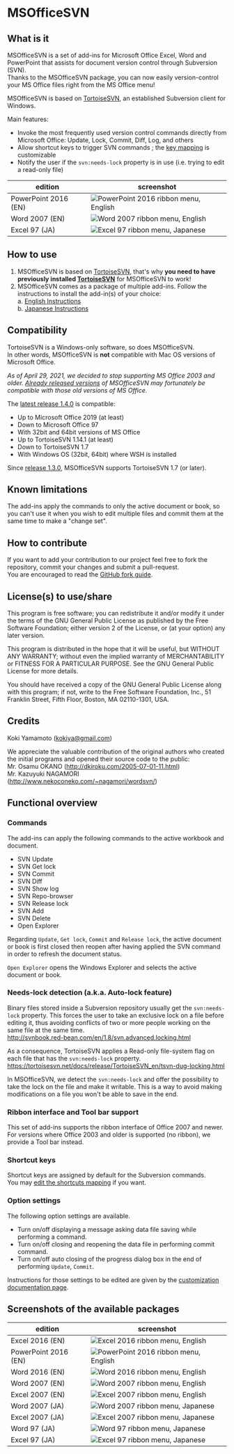 # MSOfficeSVN


## What is it

MSOfficeSVN is a set of add-ins for Microsoft Office Excel, Word and PowerPoint that assists for document version control through Subversion (SVN).\
Thanks to the MSOfficeSVN package, you can now easily version-control your MS Office files right from the MS Office menu!

MSOfficeSVN is based on [TortoiseSVN](https://tortoisesvn.net/), an established Subversion client for Windows.

Main features:
* Invoke the most frequently used version control commands directly from Microsoft Office: Update, Lock, Commit, Diff, Log, and others
* Allow shortcut keys to trigger SVN commands ; the [key mapping](#shortcut-keys) is customizable
* Notify the user if the `svn:needs-lock` property is in use (i.e. trying to edit a read-only file)

edition | screenshot
--- | ---
PowerPoint 2016 (EN) | ![PowerPoint 2016 ribbon menu, English](https://github.com/msofficesvn/msofficesvn/raw/master/doc/en/msofficesvn_powerpoint2016.png)
Word 2007 (EN) | ![Word 2007 ribbon menu, English](https://github.com/msofficesvn/msofficesvn/raw/master/doc/en/wd2007menu.jpg)
Excel 97 (JA) | ![Excel 97 ribbon menu, Japanese](https://github.com/msofficesvn/msofficesvn/raw/master/doc/ja/xl97menu.jpg)


## How to use

1. MSOfficeSVN is based on [TortoiseSVN](https://tortoisesvn.net/), that's why **you need to have previously installed [TortoiseSVN](https://tortoisesvn.net/)** for MSOfficeSVN to work!
2. MSOfficeSVN comes as a package of multiple add-ins. Follow the instructions to install the add-in(s) of your choice:  
  a. [English Instructions](https://github.com/msofficesvn/msofficesvn/Install.md)  
  b. [Japanese Instructions](https://github.com/msofficesvn/msofficesvn/Install_ja.md)


## Compatibility

TortoiseSVN is a Windows-only software, so does MSOfficeSVN.\
In other words, MSOfficeSVN is **not** compatible with Mac OS versions of Microsoft Office.

_As of April 29, 2021, we decided to stop supporting MS Office 2003 and older. [Already released versions](https://github.com/msofficesvn/msofficesvn/releases/) of MSOfficeSVN may fortunately be compatible with those old versions of MS Office._

The [latest release 1.4.0](https://github.com/msofficesvn/msofficesvn/releases/tag/rel-1.4.0) is compatible:
* Up to Microsoft Office 2019 (at least)
* Down to Microsoft Office 97
* With 32bit and 64bit versions of MS Office
* Up to TortoiseSVN 1.14.1 (at least)
* Down to TortoiseSVN 1.7
* With Windows OS (32bit, 64bit) where WSH is installed

Since [release 1.3.0](https://github.com/msofficesvn/msofficesvn/releases/tag/rel-1.3.0), MSOfficeSVN supports TortoiseSVN 1.7 (or later).


## Known limitations

The add-ins apply the commands to only the active document or book, so you can't use it when you wish to edit multiple files and commit them at the same time to make a "change set".


## How to contribute

If you want to add your contribution to our project feel free to fork the repository, commit your changes and submit a pull-request.\
You are encouraged to read the [GitHub fork guide](https://guides.github.com/activities/forking/).


## License(s) to use/share

This program is free software; you can redistribute it and/or modify it under the terms of the GNU General Public License as published by the Free Software Foundation; either version 2 of the License, or (at your option) any later version.

This program is distributed in the hope that it will be useful, but WITHOUT ANY WARRANTY; without even the implied warranty of MERCHANTABILITY or FITNESS FOR A PARTICULAR PURPOSE. See the GNU General Public License for more details.

You should have received a copy of the GNU General Public License along with this program; if not, write to the Free Software Foundation, Inc., 51 Franklin Street, Fifth Floor, Boston, MA 02110-1301, USA.


## Credits

Koki Yamamoto (kokiya@gmail.com)

We appreciate the valuable contribution of the original authors who created the initial programs and opened their source code to the public:\
Mr. Osamu OKANO (http://dkiroku.com/2005-07-01-11.html) \
Mr. Kazuyuki NAGAMORI (http://www.nekoconeko.com/~nagamori/wordsvn/)


## Functional overview

### Commands

The add-ins can apply the following commands to the active workbook and document.

* SVN Update
* SVN Get lock
* SVN Commit
* SVN Diff
* SVN Show log
* SVN Repo-browser
* SVN Release lock
* SVN Add
* SVN Delete
* Open Explorer

Regarding `Update`, `Get lock`, `Commit` and `Release lock`, the active document or book is first closed then reopen after having applied the SVN command in order to refresh the document status.

`Open Explorer` opens the Windows Explorer and selects the active document or book.


### Needs-lock detection (a.k.a. Auto-lock feature)

Binary files stored inside a Subversion repository usually get the `svn:needs-lock` property. This forces the user to take an exclusive lock on a file before editing it, thus avoiding conflicts of two or more people working on the same file at the same time.\
http://svnbook.red-bean.com/en/1.8/svn.advanced.locking.html

As a consequence, TortoiseSVN applies a Read-only file-system flag on each file that has the `svn:needs-lock` property.\
https://tortoisesvn.net/docs/release/TortoiseSVN_en/tsvn-dug-locking.html

In MSOfficeSVN, we detect the `svn:needs-lock` and offer the possibility to take the lock on the file and make it writable. This is a way to avoid making modifications on a file you won't be able to save in the end.


### Ribbon interface and Tool bar support

This set of add-ins supports the ribbon interface of Office 2007 and newer.\
For versions where Office 2003 and older is supported (no ribbon), we provide a Tool bar instead.


### Shortcut keys

Shortcut keys are assigned by default for the Subversion commands.\
You may [edit the shortcuts mapping](https://github.com/msofficesvn/msofficesvn/Settings.md) if you want.


### Option settings

The following option settings are available.

* Turn on/off displaying a message asking data file saving while performing a command.
* Turn on/off closing and reopening the data file in performing commit command.
* Turn on/off auto closing of the progress dialog box in the end of performing `Update`, `Commit`.

Instructions for those settings to be edited are given by the [customization documentation page](https://github.com/msofficesvn/msofficesvn/Settings.md).


## Screenshots of the available packages

edition | screenshot
--- | ---
Excel 2016 (EN) | ![Excel 2016 ribbon menu, English](https://github.com/msofficesvn/msofficesvn/raw/master/doc/en/msofficesvn_excel2016.png)
PowerPoint 2016 (EN) | ![PowerPoint 2016 ribbon menu, English](https://github.com/msofficesvn/msofficesvn/raw/master/doc/en/msofficesvn_powerpoint2016.png)
Word 2016 (EN) | ![Word 2016 ribbon menu, English](https://github.com/msofficesvn/msofficesvn/raw/master/doc/en/msofficesvn_word2016.png)
Word 2007 (EN) | ![Word 2007 ribbon menu, English](https://github.com/msofficesvn/msofficesvn/raw/master/doc/en/wd2007menu.jpg)
Excel 2007 (EN) | ![Excel 2007 ribbon menu, English](https://github.com/msofficesvn/msofficesvn/raw/master/doc/en/xl2007menu.jpg)
Word 2007 (JA) | ![Word 2007 ribbon menu, Japanese](https://github.com/msofficesvn/msofficesvn/raw/master/doc/ja/wd2007menu.jpg)
Excel 2007 (JA) | ![Excel 2007 ribbon menu, Japanese](https://github.com/msofficesvn/msofficesvn/raw/master/doc/ja/xl2007menu.jpg)
Word 97 (JA) | ![Word 97 ribbon menu, Japanese](https://github.com/msofficesvn/msofficesvn/raw/master/doc/ja/wd97menu.jpg)
Excel 97 (JA) | ![Excel 97 ribbon menu, Japanese](https://github.com/msofficesvn/msofficesvn/raw/master/doc/ja/xl97menu.jpg)
